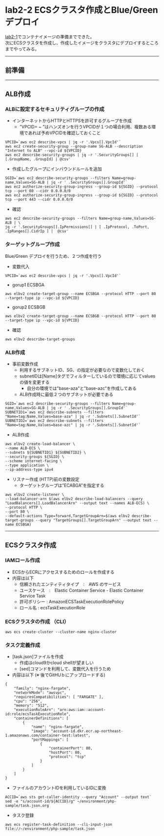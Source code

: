 # lab2-2 ECSクラスタ作成とBlue/Greenデプロイ
[lab2-1](container2-1.md)でコンテナイメージの準備までできた。   
次にECSクラスタを作成し、作成したイメージをクラスタにデプロイするところまでやってみる。

---
## 前準備

---
## ALB作成
### ALBに設定するセキュリティグループの作成
- インターネットからHTTPとHTTPSを許可するグループを作成
  - ”VPCID= ~ ”はハンズオンを行うVPCIDが１つの場合利用、複数ある環境であれば予めVPCIDを確認しておくこと
```
VPCID=`aws ec2 describe-vpcs | jq -r '.Vpcs[].VpcId'`
aws ec2 create-security-group --group-name SG-ALB --description "Internet to ALB" --vpc-id ${VPCID}
aws ec2 describe-security-groups | jq -r '.SecurityGroups[] | [.GroupName, .GroupId] | @csv'
```
- 作成したグループにインバウンドルールを追加
```
SGID=`aws ec2 describe-security-groups --filters Name=group-name,Values=SG-ALB | jq -r ' .SecurityGroups[].GroupId'`
aws ec2 authorize-security-group-ingress --group-id ${SGID} --protocol tcp --port 80 --cidr 0.0.0.0/0
aws ec2 authorize-security-group-ingress --group-id ${SGID} --protocol tcp --port 443 --cidr 0.0.0.0/0
```
- 確認
```
aws ec2 describe-security-groups --filters Name=group-name,Values=SG-ALB | \
jq -r '.SecurityGroups[].IpPermissions[] | [ .IpProtocol, .ToPort, .IpRanges[].CidrIp ] |  @csv'
```

### ターゲットグループ作成
Blue/Green デプロイを行うため、２つ作成を行う
- 変数代入
```
VPCID=`aws ec2 describe-vpcs | jq -r '.Vpcs[].VpcId'`
```
- gorup1 ECSBGA
```
aws elbv2 create-target-group --name ECSBGA --protocol HTTP --port 80 --target-type ip --vpc-id ${VPCID}
```
- gorup2 ECSBGB
```
aws elbv2 create-target-group --name ECSBGB --protocol HTTP --port 80 --target-type ip --vpc-id ${VPCID}
```
- 確認
```
aws elbv2 describe-target-groups
```

### ALB作成
- 事前変数作成
  - 利用するサブネットID、SG、の指定が必要なので変数化しておく
  - subnetIDは[Name]タグでフィルターしているので環境に応じてvaluesの値を変更する
    - 自分の環境では"base-aza"と"base-azc"を作成してある
  - ALB作成時に最低２つのサブネットが必要である
```
SGID=`aws ec2 describe-security-groups --filters Name=group-name,Values=SG-ALB | jq -r ' .SecurityGroups[].GroupId'`
SUBNETID1=`aws ec2 describe-subnets --filters "Name=tag:Name,Values=base-aza" | jq -r '.Subnets[].SubnetId'`
SUBNETID2=`aws ec2 describe-subnets --filters "Name=tag:Name,Values=base-azc" | jq -r '.Subnets[].SubnetId'`
```
- ALB作成
```
aws elbv2 create-load-balancer \
--name ALB-ECS \
--subnets ${SUBNETID1} ${SUBNETID2} \
--security-groups ${SGID} \
--scheme internet-facing \
--type application \
--ip-address-type ipv4
```
- リスナー作成 (HTTP)前の変数設定
  - ターゲットグループは”ECABGA”を指定する
```
aws elbv2 create-listener \
--load-balancer-arn $(aws elbv2 describe-load-balancers --query "LoadBalancers[].LoadBalancerArn" --output text --names ALB-ECS) \
--protocol HTTP \
--port 80 \
--default-actions Type=forward,TargetGroupArn=$(aws elbv2 describe-target-groups --query "TargetGroups[].TargetGroupArn" --output text --name ECSBGA)
```

---
## ECSクラスタ作成
### IAMロール作成
- ECSからECRにアクセスするためのロールを作成する
- 内容は以下
  - 信頼されたエンティティタイプ　:　AWS のサービス
  - ユースケース　:　Elastic Container Service - Elastic Container Service Task
  - 許可ポリシー  : AmazonECSTaskExecutionRolePolicy
  - ロール名 :  ecsTaskExecutionRole

### ECSクラスタの作成 （CLI）
```
aws ecs create-cluster --cluster-name nginx-cluster
```

### タスク定義作成
- [task.json]ファイルを作成
  - 作成はcloud9かcloud shellが望ましい
  - [sed]コマンドを利用して、変数代入を行うため
- 内容は以下 (※ 後でGitHUｂにアップロードする)
```
{
    "family": "nginx-fargate", 
    "networkMode": "awsvpc", 
    "requiresCompatibilities": [ "FARGATE" ], 
    "cpu": "256", 
    "memory": "512",
    "executionRoleArn": "arn:aws:iam::account-id:role/ecsTaskExecutionRole",
    "containerDefinitions": [
        {
            "name": "nginx-fargate", 
            "image": "account-id.dkr.ecr.ap-northeast-1.amazonaws.com/container-test:latest", 
            "portMappings": [
                {
                    "containerPort": 80, 
                    "hostPort": 80, 
                    "protocol": "tcp"
                }
            ]
        }
    ]
}
```
- ファイルのアカウントIDを利用しているIDに変換
```
ACCID=`aws sts get-caller-identity --query "Account" --output text`
sed -e "s/account-id/${ACCID}/g" ~/environment/php-sample/task.json.org
```
- タスク登録
```
aws ecs register-task-definition --cli-input-json file://~/environment/php-sample/task.json
```
